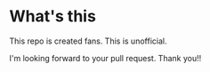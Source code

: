 # What's this

This repo is created fans.
This is unofficial.

I'm looking forward to your pull request.
Thank you!!
